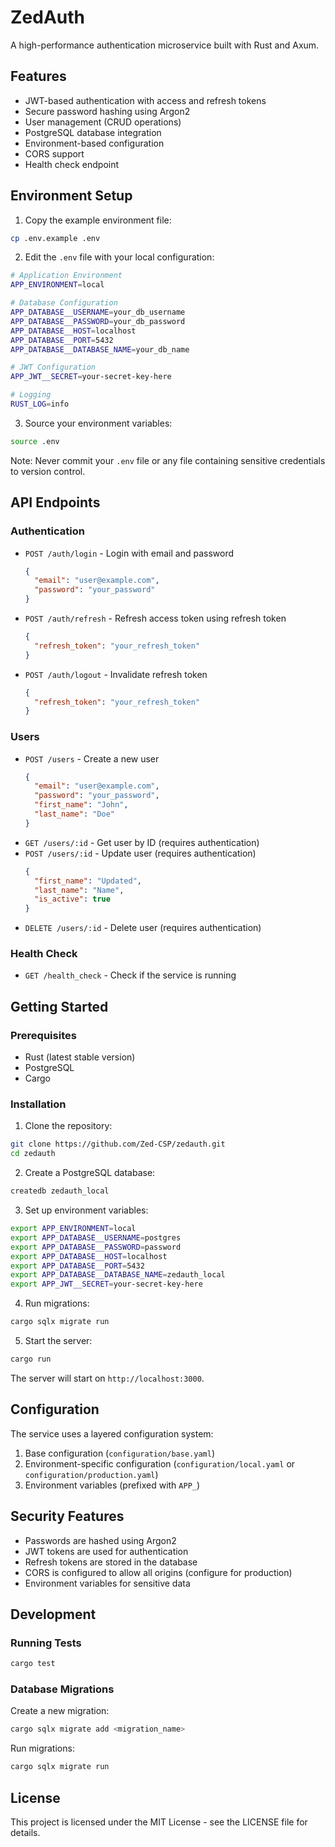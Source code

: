# ZedAuth

A high-performance authentication microservice built with Rust and Axum.

## Features

- JWT-based authentication with access and refresh tokens
- Secure password hashing using Argon2
- User management (CRUD operations)
- PostgreSQL database integration
- Environment-based configuration
- CORS support
- Health check endpoint

## Environment Setup

1. Copy the example environment file:
```bash
cp .env.example .env
```

2. Edit the `.env` file with your local configuration:
```bash
# Application Environment
APP_ENVIRONMENT=local

# Database Configuration
APP_DATABASE__USERNAME=your_db_username
APP_DATABASE__PASSWORD=your_db_password
APP_DATABASE__HOST=localhost
APP_DATABASE__PORT=5432
APP_DATABASE__DATABASE_NAME=your_db_name

# JWT Configuration
APP_JWT__SECRET=your-secret-key-here

# Logging
RUST_LOG=info
```

3. Source your environment variables:
```bash
source .env
```

Note: Never commit your `.env` file or any file containing sensitive credentials to version control.

## API Endpoints

### Authentication

- `POST /auth/login` - Login with email and password
  ```json
  {
    "email": "user@example.com",
    "password": "your_password"
  }
  ```
- `POST /auth/refresh` - Refresh access token using refresh token
  ```json
  {
    "refresh_token": "your_refresh_token"
  }
  ```
- `POST /auth/logout` - Invalidate refresh token
  ```json
  {
    "refresh_token": "your_refresh_token"
  }
  ```

### Users

- `POST /users` - Create a new user
  ```json
  {
    "email": "user@example.com",
    "password": "your_password",
    "first_name": "John",
    "last_name": "Doe"
  }
  ```
- `GET /users/:id` - Get user by ID (requires authentication)
- `POST /users/:id` - Update user (requires authentication)
  ```json
  {
    "first_name": "Updated",
    "last_name": "Name",
    "is_active": true
  }
  ```
- `DELETE /users/:id` - Delete user (requires authentication)

### Health Check

- `GET /health_check` - Check if the service is running

## Getting Started

### Prerequisites

- Rust (latest stable version)
- PostgreSQL
- Cargo

### Installation

1. Clone the repository:
```bash
git clone https://github.com/Zed-CSP/zedauth.git
cd zedauth
```

2. Create a PostgreSQL database:
```bash
createdb zedauth_local
```

3. Set up environment variables:
```bash
export APP_ENVIRONMENT=local
export APP_DATABASE__USERNAME=postgres
export APP_DATABASE__PASSWORD=password
export APP_DATABASE__HOST=localhost
export APP_DATABASE__PORT=5432
export APP_DATABASE__DATABASE_NAME=zedauth_local
export APP_JWT__SECRET=your-secret-key-here
```

4. Run migrations:
```bash
cargo sqlx migrate run
```

5. Start the server:
```bash
cargo run
```

The server will start on `http://localhost:3000`.

## Configuration

The service uses a layered configuration system:

1. Base configuration (`configuration/base.yaml`)
2. Environment-specific configuration (`configuration/local.yaml` or `configuration/production.yaml`)
3. Environment variables (prefixed with `APP_`)

## Security Features


- Passwords are hashed using Argon2
- JWT tokens are used for authentication
- Refresh tokens are stored in the database
- CORS is configured to allow all origins (configure for production)
- Environment variables for sensitive data

## Development

### Running Tests

```bash
cargo test
```

### Database Migrations

Create a new migration:
```bash
cargo sqlx migrate add <migration_name>
```

Run migrations:
```bash
cargo sqlx migrate run
```

## License

This project is licensed under the MIT License - see the LICENSE file for details.
